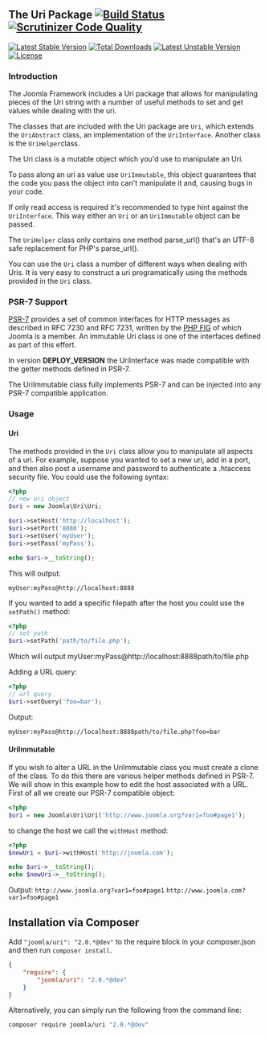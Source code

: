 ## The Uri Package [![Build Status](https://travis-ci.org/joomla-framework/uri.png?branch=master)](https://travis-ci.org/joomla-framework/uri) [![Scrutinizer Code Quality](https://scrutinizer-ci.com/g/joomla-framework/uri/badges/quality-score.png?b=master)](https://scrutinizer-ci.com/g/joomla-framework/uri/?branch=master)

[![Latest Stable Version](https://poser.pugx.org/joomla/uri/v/stable)](https://packagist.org/packages/joomla/uri)
[![Total Downloads](https://poser.pugx.org/joomla/uri/downloads)](https://packagist.org/packages/joomla/uri)
[![Latest Unstable Version](https://poser.pugx.org/joomla/uri/v/unstable)](https://packagist.org/packages/joomla/uri)
[![License](https://poser.pugx.org/joomla/uri/license)](https://packagist.org/packages/joomla/uri)

### Introduction

The Joomla Framework includes a Uri package that allows for manipulating pieces of the Uri string with a number of useful methods to set and get values while dealing with the uri.

The classes that are included with the Uri package are `Uri`, which extends the `UriAbstract` class, an implementation of the `UriInterface`. Another class is the `UriHelper`class.

The Uri class is a mutable object which you'd use to manipulate an Uri.

To pass along an uri as value use `UriImmutable`, this object guarantees that the code you pass the object into can't manipulate it and, causing bugs in your code.

If only read access is required it's recommended to type hint against the `UriInterface`. This way either an `Uri` or an `UriImmutable` object can be passed.

The `UriHelper` class only contains one method parse_url() that's an UTF-8 safe replacement for PHP's parse_url().

You can use the `Uri` class a number of different ways when dealing with Uris. It is very easy to construct a uri programatically using the methods provided in the `Uri` class.

### PSR-7 Support

[PSR-7](http://www.github.com/php-fig/http-message) provides a set of common interfaces for HTTP messages as described in RFC 7230 and RFC 7231, written by the [PHP FIG](http://www.php-fig.org/) of which Joomla is a member. An immutable Uri class is one of the interfaces defined as part of this effort.

In version __DEPLOY_VERSION__ the UriInterface was made compatible with the getter methods defined in PSR-7.

The UriImmutable class fully implements PSR-7 and can be injected into any PSR-7 compatible application.


### Usage
#### Uri

The methods provided in the `Uri` class allow you to manipulate all aspects of a uri. For example, suppose you wanted to set a new uri, add in a port, and then also post a username and password to authenticate a .htaccess security file. You could use the following syntax:

```php
<?php
// new uri object
$uri = new Joomla\Uri\Uri;

$uri->setHost('http://localhost');
$uri->setPort('8888');
$uri->setUser('myUser');
$uri->setPass('myPass');

echo $uri->__toString();
```
This will output:

`myUser:myPass@http://localhost:8888`

If you wanted to add a specific filepath after the host you could use the `setPath()` method:

```php
<?php
// set path
$uri->setPath('path/to/file.php');
```

Which will output
   myUser:myPass@http://localhost:8888path/to/file.php

Adding a URL query:
```php
<?php
// url query
$uri->setQuery('foo=bar');
```

Output:

`myUser:myPass@http://localhost:8888path/to/file.php?foo=bar`

#### UriImmutable
If you wish to alter a URL in the UriImmutable class you must create a clone of the class. To do this there are various helper methods defined in PSR-7. We will show in this example how to edit the host associated with a URL. First of all we create our PSR-7 compatible object:

```php
<?php
$uri = new Joomla\Uri\Uri('http://www.joomla.org?var1=foo#page1');
```

to change the host we call the ```withHost``` method:

```php
<?php
$newUri = $uri->withHost('http://joomla.com');

echo $uri->__toString();
echo $newUri->__toString();
```

Output:
`http://www.joomla.org?var1=foo#page1`
`http://www.joomla.com?var1=foo#page1`

## Installation via Composer

Add `"joomla/uri": "2.0.*@dev"` to the require block in your composer.json and then run `composer install`.

```json
{
	"require": {
		"joomla/uri": "2.0.*@dev"
	}
}
```

Alternatively, you can simply run the following from the command line:

```sh
composer require joomla/uri "2.0.*@dev"
```
